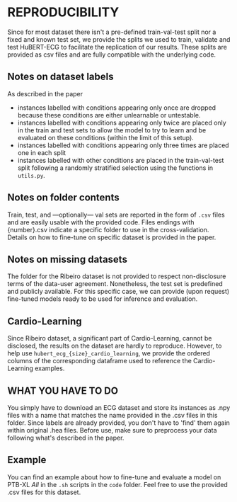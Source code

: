 # REPRODUCIBILITY

Since for most dataset there isn't a pre-defined train-val-test split nor a fixed and known test set, we provide the splits we used to train, validate and test HuBERT-ECG to facilitate the replication of our results.
These splits are provided as csv files and are fully compatible with the underlying code.

## Notes on dataset labels
As described in the paper
- instances labelled with conditions appearing only once are dropped because these conditions are either unlearnable or untestable.
- instances labelled with conditions appearing only twice are placed only in the train and test sets to allow the model to try to learn and be evaluated on these conditions (within the limit of this setup).
- instances labelled with conditions appearing only three times are placed one in each split
- instances labelled with other conditions are placed in the train-val-test split following a randomly stratified selection using the functions in `utils.py`.

## Notes on folder contents
Train, test, and —optionally— val sets are reported in the form of `.csv` files and are easily usable with the provided code.
Files endings with {number}.csv indicate a specific folder to use in the cross-validation.
Details on how to fine-tune on specific dataset is provided in the paper.

## Notes on missing datasets
The folder for the Ribeiro dataset is not provided to respect non-disclosure terms of the data-user agreement. Nonetheless, the test set is predefined and publicly available. For this specific case, we can provide (upon request) fine-tuned models ready to be used for inference and evaluation.

## Cardio-Learning
Since Ribeiro dataset, a significant part of Cardio-Learning, cannot be disclosed, the results on the dataset are hardly to reproduce. However, to help use `hubert_ecg_{size}_cardio_learning`, we provide the ordered columns of the corresponding dataframe used to reference the Cardio-Learning examples.

## WHAT YOU HAVE TO DO
You simply have to download an ECG dataset and store its instances as .npy files with a name that matches the name provided in the .csv files in this folder.
Since labels are already provided, you don't have to 'find' them again within original .hea files.
Before use, make sure to preprocess your data following what's described in the paper.

## Example
You can find an example about how to fine-tune and evaluate a model on PTB-XL _All_ in the `.sh` scripts in the `code` folder.
Feel free to use the provided .csv files for this dataset.
